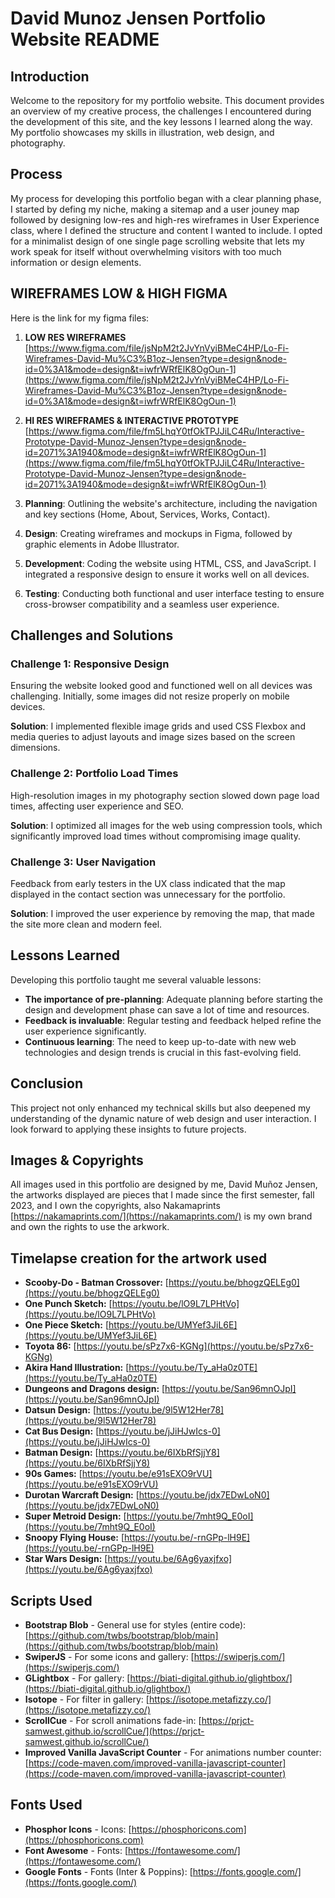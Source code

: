 
# David Munoz Jensen Portfolio Website README

## Introduction
Welcome to the repository for my portfolio website. This document provides an overview of my creative process, the challenges I encountered during the development of this site, and the key lessons I learned along the way. My portfolio showcases my skills in illustration, web design, and photography.

## Process
My process for developing this portfolio began with a clear planning phase, I started by defing my niche, making a sitemap and a user jouney map followed by designing low-res and high-res wireframes in User Experience class, where I defined the structure and content I wanted to include. I opted for a minimalist design of one single page scrolling website that lets my work speak for itself without overwhelming visitors with too much information or design elements.

## WIREFRAMES LOW & HIGH FIGMA
Here is the link for my figma files: 

1. **LOW RES WIREFRAMES** [https://www.figma.com/file/jsNpM2t2JvYnVyiBMeC4HP/Lo-Fi-Wireframes-David-Mu%C3%B1oz-Jensen?type=design&node-id=0%3A1&mode=design&t=iwfrWRfElK8OgOun-1](https://www.figma.com/file/jsNpM2t2JvYnVyiBMeC4HP/Lo-Fi-Wireframes-David-Mu%C3%B1oz-Jensen?type=design&node-id=0%3A1&mode=design&t=iwfrWRfElK8OgOun-1)

2. **HI RES WIREFRAMES & INTERACTIVE PROTOTYPE** [https://www.figma.com/file/fm5LhqY0tfOkTPJJiLC4Ru/Interactive-Prototype-David-Munoz-Jensen?type=design&node-id=2071%3A1940&mode=design&t=iwfrWRfElK8OgOun-1](https://www.figma.com/file/fm5LhqY0tfOkTPJJiLC4Ru/Interactive-Prototype-David-Munoz-Jensen?type=design&node-id=2071%3A1940&mode=design&t=iwfrWRfElK8OgOun-1)

1. **Planning**: Outlining the website's architecture, including the navigation and key sections (Home, About, Services, Works, Contact).
2. **Design**: Creating wireframes and mockups in Figma, followed by graphic elements in Adobe Illustrator.
3. **Development**: Coding the website using HTML, CSS, and JavaScript. I integrated a responsive design to ensure it works well on all devices.
4. **Testing**: Conducting both functional and user interface testing to ensure cross-browser compatibility and a seamless user experience.

## Challenges and Solutions
### Challenge 1: Responsive Design
Ensuring the website looked good and functioned well on all devices was challenging. Initially, some images did not resize properly on mobile devices.

**Solution**: I implemented flexible image grids and used CSS Flexbox and media queries to adjust layouts and image sizes based on the screen dimensions.

### Challenge 2: Portfolio Load Times
High-resolution images in my photography section slowed down page load times, affecting user experience and SEO.

**Solution**: I optimized all images for the web using compression tools, which significantly improved load times without compromising image quality.

### Challenge 3: User Navigation
Feedback from early testers in the UX class indicated that the map displayed in the contact section was unnecessary for the portfolio.

**Solution**: I improved the user experience by removing the map, that made the site more clean and modern feel.

## Lessons Learned
Developing this portfolio taught me several valuable lessons:
- **The importance of pre-planning**: Adequate planning before starting the design and development phase can save a lot of time and resources.
- **Feedback is invaluable**: Regular testing and feedback helped refine the user experience significantly.
- **Continuous learning**: The need to keep up-to-date with new web technologies and design trends is crucial in this fast-evolving field.

## Conclusion
This project not only enhanced my technical skills but also deepened my understanding of the dynamic nature of web design and user interaction. I look forward to applying these insights to future projects.

## Images & Copyrights
All images used in this portfolio are designed by me, David Muñoz Jensen, the artworks displayed are pieces that I made since the first semester, fall 2023, and I own the copyrights, also Nakamaprints [https://nakamaprints.com/](https://nakamaprints.com/) is my own brand and own the rights to use the arkwork.

## Timelapse creation for the artwork used

- **Scooby-Do - Batman Crossover:** [https://youtu.be/bhogzQELEg0](https://youtu.be/bhogzQELEg0)
- **One Punch Sketch:** [https://youtu.be/lO9L7LPHtVo](https://youtu.be/lO9L7LPHtVo)
- **One Piece Sketch:** [https://youtu.be/UMYef3JiL6E](https://youtu.be/UMYef3JiL6E)
- **Toyota 86:** [https://youtu.be/sPz7x6-KGNg](https://youtu.be/sPz7x6-KGNg)
- **Akira Hand Illustration:** [https://youtu.be/Ty_aHa0z0TE](https://youtu.be/Ty_aHa0z0TE)
- **Dungeons and Dragons design:** [https://youtu.be/San96mnOJpI](https://youtu.be/San96mnOJpI)
- **Datsun Design:** [https://youtu.be/9l5W12Her78](https://youtu.be/9l5W12Her78)
- **Cat Bus Design:** [https://youtu.be/jJiHJwIcs-0](https://youtu.be/jJiHJwIcs-0)
- **Batman Design:** [https://youtu.be/6IXbRfSjjY8](https://youtu.be/6IXbRfSjjY8)
- **90s Games:** [https://youtu.be/e91sEXO9rVU](https://youtu.be/e91sEXO9rVU)
- **Durotan Warcraft Design:** [https://youtu.be/jdx7EDwLoN0](https://youtu.be/jdx7EDwLoN0)
- **Super Metroid Design:** [https://youtu.be/7mht9Q_E0oI](https://youtu.be/7mht9Q_E0oI)
- **Snoopy Flying House:** [https://youtu.be/-rnGPp-lH9E](https://youtu.be/-rnGPp-lH9E)
- **Star Wars Design:** [https://youtu.be/6Ag6yaxjfxo](https://youtu.be/6Ag6yaxjfxo)

## Scripts Used

- **Bootstrap Blob** - General use for styles (entire code): [https://github.com/twbs/bootstrap/blob/main](https://github.com/twbs/bootstrap/blob/main) 
- **SwiperJS** - For some icons and gallery: [https://swiperjs.com/](https://swiperjs.com/)
- **GLightbox** - For gallery: [https://biati-digital.github.io/glightbox/](https://biati-digital.github.io/glightbox/)
- **Isotope** - For filter in gallery: [https://isotope.metafizzy.co/](https://isotope.metafizzy.co/)
- **ScrollCue** - For scroll animations fade-in: [https://prjct-samwest.github.io/scrollCue/](https://prjct-samwest.github.io/scrollCue/)
- **Improved Vanilla JavaScript Counter** - For animations number counter: [https://code-maven.com/improved-vanilla-javascript-counter](https://code-maven.com/improved-vanilla-javascript-counter)



## Fonts Used

- **Phosphor Icons** - Icons: [https://phosphoricons.com](https://phosphoricons.com)
- **Font Awesome** - Fonts: [https://fontawesome.com/](https://fontawesome.com/)
- **Google Fonts** - Fonts (Inter & Poppins): [https://fonts.google.com/](https://fonts.google.com/)



